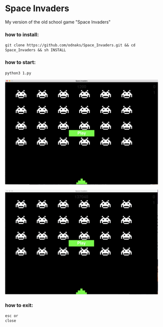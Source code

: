 # Space Invaders
My version of the old school game "Space Invaders"

### how to install:
```shell
git clone https://github.com/odnaks/Space_Invaders.git && cd Space_Invaders && sh INSTALL
```

### how to start:
```shell
python3 1.py
```

![screen1](https://github.com/odnaks/-/blob/master/screens/pygame1.png)

![screen2](https://github.com/odnaks/-/blob/master/screens/pygame3.gif)

### how to exit:
```shell
esc or
close
```
